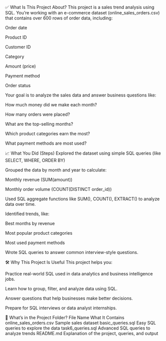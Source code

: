 ✅ What Is This Project About?
This project is a sales trend analysis using SQL. You’re working with an e-commerce dataset (online_sales_orders.csv) that contains over 600 rows of order data, including:

Order date

Product ID

Customer ID

Category

Amount (price)

Payment method

Order status

Your goal is to analyze the sales data and answer business questions like:

How much money did we make each month?

How many orders were placed?

What are the top-selling months?

Which product categories earn the most?

What payment methods are most used?

📈 What You Did (Steps)
Explored the dataset using simple SQL queries (like SELECT, WHERE, ORDER BY)

Grouped the data by month and year to calculate:

Monthly revenue (SUM(amount))

Monthly order volume (COUNT(DISTINCT order_id))

Used SQL aggregate functions like SUM(), COUNT(), EXTRACT() to analyze data over time.

Identified trends, like:

Best months by revenue

Most popular product categories

Most used payment methods

Wrote SQL queries to answer common interview-style questions.

🛠 Why This Project Is Useful
This project helps you:

Practice real-world SQL used in data analytics and business intelligence jobs.

Learn how to group, filter, and analyze data using SQL.

Answer questions that help businesses make better decisions.

Prepare for SQL interviews or data analyst internships.

📁 What’s in the Project Folder?
File Name	What It Contains
online_sales_orders.csv	Sample sales dataset
basic_queries.sql	Easy SQL queries to explore the data
task6_queries.sql	Advanced SQL queries to analyze trends
README.md	Explanation of the project, queries, and output
